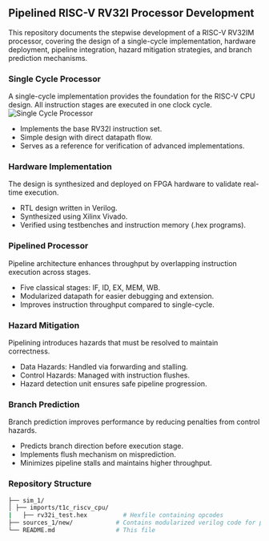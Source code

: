## Pipelined RISC-V RV32I Processor Development
This repository documents the stepwise development of a RISC-V RV32IM processor, covering the design of a single-cycle implementation, hardware deployment, pipeline integration, hazard mitigation strategies, and branch prediction mechanisms.

### Single Cycle Processor
A single-cycle implementation provides the foundation for the RISC-V CPU design. All instruction stages are executed in one clock cycle.
![Single Cycle Processor](SingleCycle.jpg)
  - Implements the base RV32I instruction set.
  - Simple design with direct datapath flow.
  - Serves as a reference for verification of advanced implementations.

### Hardware Implementation
The design is synthesized and deployed on FPGA hardware to validate real-time execution.
  - RTL design written in Verilog.
  - Synthesized using Xilinx Vivado.
  - Verified using testbenches and instruction memory (.hex programs).

### Pipelined Processor
Pipeline architecture enhances throughput by overlapping instruction execution across stages.
  - Five classical stages: IF, ID, EX, MEM, WB.
  - Modularized datapath for easier debugging and extension.
  - Improves instruction throughput compared to single-cycle.

### Hazard Mitigation
Pipelining introduces hazards that must be resolved to maintain correctness.
  - Data Hazards: Handled via forwarding and stalling.
  - Control Hazards: Managed with instruction flushes.
  - Hazard detection unit ensures safe pipeline progression.

### Branch Prediction
Branch prediction improves performance by reducing penalties from control hazards.
  - Predicts branch direction before execution stage.
  - Implements flush mechanism on misprediction.
  - Minimizes pipeline stalls and maintains higher throughput.

### Repository Structure   
```bash
├── sim_1/
│ ├── imports/t1c_riscv_cpu/
|   ├── rv32i_test.hex          # Hexfile containing opcodes
├── sources_1/new/            # Contains modularized verilog code for pipelined processor
└── README.md                 # This file
```
